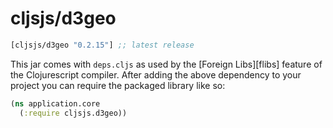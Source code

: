# cljsjs/d3geo

[](dependency)
```clojure
[cljsjs/d3geo "0.2.15"] ;; latest release
```
[](/dependency)

This jar comes with `deps.cljs` as used by the [Foreign Libs][flibs] feature
of the Clojurescript compiler. After adding the above dependency to your project
you can require the packaged library like so:

```clojure
(ns application.core
  (:require cljsjs.d3geo))
```
